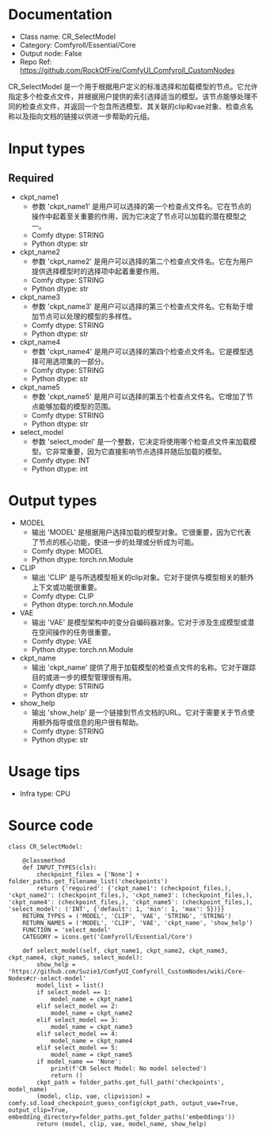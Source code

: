 # Documentation
- Class name: CR_SelectModel
- Category: Comfyroll/Essential/Core
- Output node: False
- Repo Ref: https://github.com/RockOfFire/ComfyUI_Comfyroll_CustomNodes

CR_SelectModel 是一个用于根据用户定义的标准选择和加载模型的节点。它允许指定多个检查点文件，并根据用户提供的索引选择适当的模型。该节点能够处理不同的检查点文件，并返回一个包含所选模型、其关联的clip和vae对象、检查点名称以及指向文档的链接以供进一步帮助的元组。

# Input types
## Required
- ckpt_name1
    - 参数 'ckpt_name1' 是用户可以选择的第一个检查点文件名。它在节点的操作中起着至关重要的作用，因为它决定了节点可以加载的潜在模型之一。
    - Comfy dtype: STRING
    - Python dtype: str
- ckpt_name2
    - 参数 'ckpt_name2' 是用户可以选择的第二个检查点文件名。它在为用户提供选择模型时的选择项中起着重要作用。
    - Comfy dtype: STRING
    - Python dtype: str
- ckpt_name3
    - 参数 'ckpt_name3' 是用户可以选择的第三个检查点文件名。它有助于增加节点可以处理的模型的多样性。
    - Comfy dtype: STRING
    - Python dtype: str
- ckpt_name4
    - 参数 'ckpt_name4' 是用户可以选择的第四个检查点文件名。它是模型选择可用选项集的一部分。
    - Comfy dtype: STRING
    - Python dtype: str
- ckpt_name5
    - 参数 'ckpt_name5' 是用户可以选择的第五个检查点文件名。它增加了节点能够加载的模型的范围。
    - Comfy dtype: STRING
    - Python dtype: str
- select_model
    - 参数 'select_model' 是一个整数，它决定将使用哪个检查点文件来加载模型。它非常重要，因为它直接影响节点选择并随后加载的模型。
    - Comfy dtype: INT
    - Python dtype: int

# Output types
- MODEL
    - 输出 'MODEL' 是根据用户选择加载的模型对象。它很重要，因为它代表了节点的核心功能，使进一步的处理或分析成为可能。
    - Comfy dtype: MODEL
    - Python dtype: torch.nn.Module
- CLIP
    - 输出 'CLIP' 是与所选模型相关的clip对象。它对于提供与模型相关的额外上下文或功能很重要。
    - Comfy dtype: CLIP
    - Python dtype: torch.nn.Module
- VAE
    - 输出 'VAE' 是模型架构中的变分自编码器对象。它对于涉及生成模型或潜在空间操作的任务很重要。
    - Comfy dtype: VAE
    - Python dtype: torch.nn.Module
- ckpt_name
    - 输出 'ckpt_name' 提供了用于加载模型的检查点文件的名称。它对于跟踪目的或进一步的模型管理很有用。
    - Comfy dtype: STRING
    - Python dtype: str
- show_help
    - 输出 'show_help' 是一个链接到节点文档的URL。它对于需要关于节点使用额外指导或信息的用户很有帮助。
    - Comfy dtype: STRING
    - Python dtype: str

# Usage tips
- Infra type: CPU

# Source code
```
class CR_SelectModel:

    @classmethod
    def INPUT_TYPES(cls):
        checkpoint_files = ['None'] + folder_paths.get_filename_list('checkpoints')
        return {'required': {'ckpt_name1': (checkpoint_files,), 'ckpt_name2': (checkpoint_files,), 'ckpt_name3': (checkpoint_files,), 'ckpt_name4': (checkpoint_files,), 'ckpt_name5': (checkpoint_files,), 'select_model': ('INT', {'default': 1, 'min': 1, 'max': 5})}}
    RETURN_TYPES = ('MODEL', 'CLIP', 'VAE', 'STRING', 'STRING')
    RETURN_NAMES = ('MODEL', 'CLIP', 'VAE', 'ckpt_name', 'show_help')
    FUNCTION = 'select_model'
    CATEGORY = icons.get('Comfyroll/Essential/Core')

    def select_model(self, ckpt_name1, ckpt_name2, ckpt_name3, ckpt_name4, ckpt_name5, select_model):
        show_help = 'https://github.com/Suzie1/ComfyUI_Comfyroll_CustomNodes/wiki/Core-Nodes#cr-select-model'
        model_list = list()
        if select_model == 1:
            model_name = ckpt_name1
        elif select_model == 2:
            model_name = ckpt_name2
        elif select_model == 3:
            model_name = ckpt_name3
        elif select_model == 4:
            model_name = ckpt_name4
        elif select_model == 5:
            model_name = ckpt_name5
        if model_name == 'None':
            print(f'CR Select Model: No model selected')
            return ()
        ckpt_path = folder_paths.get_full_path('checkpoints', model_name)
        (model, clip, vae, clipvision) = comfy.sd.load_checkpoint_guess_config(ckpt_path, output_vae=True, output_clip=True, embedding_directory=folder_paths.get_folder_paths('embeddings'))
        return (model, clip, vae, model_name, show_help)
```